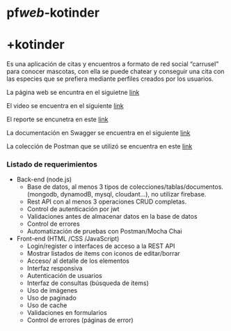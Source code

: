 # pf*web*-kotinder

# +kotinder

Es una aplicación de citas y encuentros a formato de red social
“carrusel” para conocer mascotas, con ella se puede chatear y conseguir
una cita con las especies que se prefiera mediante perfiles creados por
los usuarios.

La página web se encuntra en el siguietne [link](http://web-pf-dba-jgq.mybluemix.net/)

El video se encuentra en el siguiente [link](https://youtu.be/k1iLLbDAefs)

El reporte se encunetra en este [link](https://docs.google.com/document/d/1zeZxsOsR7qb6t8zoBFbzhJQbRjbVYGhJ7Usqk0ZR6J4/edit?usp=sharing)

La documentación en Swagger se encuentra en el siguiente [link](https://app.swaggerhub.com/apis-docs/DanielBarragan96/maskotinder/1.0)

La colección de Postman que se utilizó se encuentra en este [link](https://github.com/DanielBarragan96/pf_web_-kotinder/blob/master/PF%20%2Bkotinder.postman_collection.json)

### Listado de requerimientos

- Back-end (node.js)
  - Base de datos, al menos 3 tipos de colecciones/tablas/documentos.
    (mongodb, dynamodB, mysql, cloudant...), no utilizar firebase.
  - Rest API con al menos 3 operaciones CRUD completas.
  - Control de autenticación por jwt
  - Validaciones antes de almacenar datos en la base de datos
  - Control de errores
  - Automatización de pruebas con Postman/Mocha Chai
- Front-end (HTML /CSS /JavaScript)
  - Login/register o interfaces de acceso a la REST API
  - Mostrar listados de ítems con iconos de editar/borrar
  - Acceso/ al detalle de los elementos
  - Interfaz responsiva
  - Autenticación de usuarios
  - Interfaz de consultas (búsqueda de ítems)
  - Uso de imágenes
  - Uso de paginado
  - Uso de cache
  - Validaciones en formularios
  - Control de errores (páginas de error)
